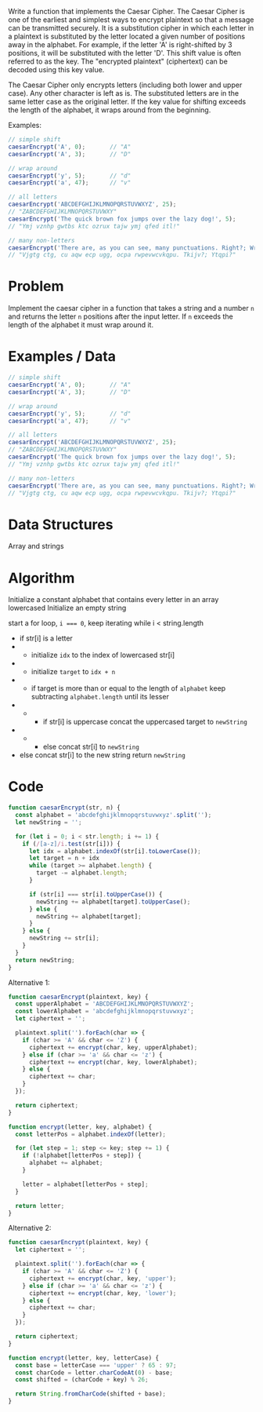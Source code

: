 Write a function that implements the Caesar Cipher. The Caesar Cipher is one of the earliest and simplest ways to encrypt plaintext so that a message can be transmitted securely. It is a substitution cipher in which each letter in a plaintext is substituted by the letter located a given number of positions away in the alphabet. For example, if the letter 'A' is right-shifted by 3 positions, it will be substituted with the letter 'D'. This shift value is often referred to as the key. The "encrypted plaintext" (ciphertext) can be decoded using this key value.

The Caesar Cipher only encrypts letters (including both lower and upper case). Any other character is left as is. The substituted letters are in the same letter case as the original letter. If the key value for shifting exceeds the length of the alphabet, it wraps around from the beginning.

Examples:
```js
// simple shift
caesarEncrypt('A', 0);       // "A"
caesarEncrypt('A', 3);       // "D"

// wrap around
caesarEncrypt('y', 5);       // "d"
caesarEncrypt('a', 47);      // "v"

// all letters
caesarEncrypt('ABCDEFGHIJKLMNOPQRSTUVWXYZ', 25);
// "ZABCDEFGHIJKLMNOPQRSTUVWXY"
caesarEncrypt('The quick brown fox jumps over the lazy dog!', 5);
// "Ymj vznhp gwtbs ktc ozrux tajw ymj qfed itl!"

// many non-letters
caesarEncrypt('There are, as you can see, many punctuations. Right?; Wrong?', 2);
// "Vjgtg ctg, cu aqw ecp ugg, ocpa rwpevwcvkqpu. Tkijv?; Ytqpi?"
```

# Problem
Implement the caesar cipher in a function that takes a string and a number `n` and returns the letter `n` positions after the input letter.
If `n` exceeds the length of the alphabet it must wrap around it.

# Examples / Data
```js
// simple shift
caesarEncrypt('A', 0);       // "A"
caesarEncrypt('A', 3);       // "D"

// wrap around
caesarEncrypt('y', 5);       // "d"
caesarEncrypt('a', 47);      // "v"

// all letters
caesarEncrypt('ABCDEFGHIJKLMNOPQRSTUVWXYZ', 25);
// "ZABCDEFGHIJKLMNOPQRSTUVWXY"
caesarEncrypt('The quick brown fox jumps over the lazy dog!', 5);
// "Ymj vznhp gwtbs ktc ozrux tajw ymj qfed itl!"

// many non-letters
caesarEncrypt('There are, as you can see, many punctuations. Right?; Wrong?', 2);
// "Vjgtg ctg, cu aqw ecp ugg, ocpa rwpevwcvkqpu. Tkijv?; Ytqpi?"
```

# Data Structures
Array and strings

# Algorithm
Initialize a constant alphabet that contains every letter in an array lowercased
Initialize an empty string

start a for loop, `i === 0`, keep iterating while i < string.length
- if str[i] is a letter
- - initialize `idx` to the index of lowercased str[i]
- - initialize `target` to `idx + n`
- - if target is more than or equal to the length of `alphabet` keep subtracting `alphabet.length` until its lesser
- - - if str[i] is uppercase concat the uppercased target to `newString`
- - - else concat str[i] to `newString`
- else concat str[i] to the new string
return `newString`

# Code
```js
function caesarEncrypt(str, n) {
  const alphabet = 'abcdefghijklmnopqrstuvwxyz'.split('');
  let newString = '';

  for (let i = 0; i < str.length; i += 1) {
    if (/[a-z]/i.test(str[i])) {
      let idx = alphabet.indexOf(str[i].toLowerCase());
      let target = n + idx
      while (target >= alphabet.length) {
        target -= alphabet.length;
      }

      if (str[i] === str[i].toUpperCase()) {
        newString += alphabet[target].toUpperCase();
      } else {
        newString += alphabet[target];
      }
    } else {
      newString += str[i];
    }
  }
  return newString;
}
```

Alternative 1:
```js
function caesarEncrypt(plaintext, key) {
  const upperAlphabet = 'ABCDEFGHIJKLMNOPQRSTUVWXYZ';
  const lowerAlphabet = 'abcdefghijklmnopqrstuvwxyz';
  let ciphertext = '';

  plaintext.split('').forEach(char => {
    if (char >= 'A' && char <= 'Z') {
      ciphertext += encrypt(char, key, upperAlphabet);
    } else if (char >= 'a' && char <= 'z') {
      ciphertext += encrypt(char, key, lowerAlphabet);
    } else {
      ciphertext += char;
    }
  });

  return ciphertext;
}

function encrypt(letter, key, alphabet) {
  const letterPos = alphabet.indexOf(letter);

  for (let step = 1; step <= key; step += 1) {
    if (!alphabet[letterPos + step]) {
      alphabet += alphabet;
    }

    letter = alphabet[letterPos + step];
  }

  return letter;
}
```

Alternative 2:
```js
function caesarEncrypt(plaintext, key) {
  let ciphertext = '';

  plaintext.split('').forEach(char => {
    if (char >= 'A' && char <= 'Z') {
      ciphertext += encrypt(char, key, 'upper');
    } else if (char >= 'a' && char <= 'z') {
      ciphertext += encrypt(char, key, 'lower');
    } else {
      ciphertext += char;
    }
  });

  return ciphertext;
}

function encrypt(letter, key, letterCase) {
  const base = letterCase === 'upper' ? 65 : 97;
  const charCode = letter.charCodeAt(0) - base;
  const shifted = (charCode + key) % 26;

  return String.fromCharCode(shifted + base);
}
```
